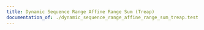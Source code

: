 ```yaml
---
title: Dynamic Sequence Range Affine Range Sum (Treap)
documentation_of: ./dynamic_sequence_range_affine_range_sum_treap.test.py
---
```

